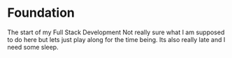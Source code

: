 # Foundation
The start of my Full Stack Development
Not really sure what I am supposed to do here but lets just play along for the time being. Its also really late and I need some sleep.
